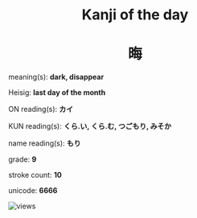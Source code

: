 <h1 align="center">Kanji of the day</h1>
<h1 align="center">晦</h1>
<p align="left">meaning(s): <b>dark, disappear</b></p>
<p align="left">Heisig: <b>last day of the month</b></p>
<p align="left">ON reading(s): <b>カイ</b></p>
<p align="left">KUN reading(s): <b>くら.い, くら.む, つごもり, みそか</b></p>
<p align="left">name reading(s): <b>もり</b></p>
<p align="left">grade: <b>9</b></p>
<p align="left">stroke count: <b>10</b></p>
<p align="left">unicode: <b>6666</b></p>
<p align="left"><img src="https://komarev.com/ghpvc/?username=tristanwagner-kanjioftheday&label=Views&color=0e75b6&style=flat" alt="views"/></p>
